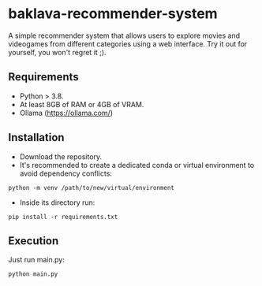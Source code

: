 # baklava-recommender-system
A simple recommender system that allows users to explore movies and videogames from different categories using a web interface.
Try it out for yourself, you won't regret it ;).
## Requirements
- Python > 3.8.
- At least 8GB of RAM or 4GB of VRAM.
- Ollama (https://ollama.com/)
## Installation
- Download the repository.
- It's recommended to create a dedicated conda or virtual environment to avoid dependency conflicts:
```
python -m venv /path/to/new/virtual/environment
```
- Inside its directory run:
```
pip install -r requirements.txt
```
## Execution
Just run main.py:
```
python main.py
```
